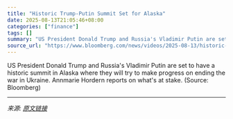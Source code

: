 ```yaml
---
title: "Historic Trump-Putin Summit Set for Alaska"
date: 2025-08-13T21:05:46+08:00
categories: ["finance"]
tags: []
summary: "US President Donald Trump and Russia's Vladimir Putin are set to have a historic summit in Alaska where they will try to make progress on ending the war in Ukraine. Annmarie Hordern reports on what's "
source_url: "https://www.bloomberg.com/news/videos/2025-08-13/historic-trump-putin-summit-set-for-alaska"
---
```


US President Donald Trump and Russia's Vladimir Putin are set to have a historic summit in Alaska where they will try to make progress on ending the war in Ukraine. Annmarie Hordern reports on what's at stake. (Source: Bloomberg)

---

*来源: [原文链接](https://www.bloomberg.com/news/videos/2025-08-13/historic-trump-putin-summit-set-for-alaska)*

